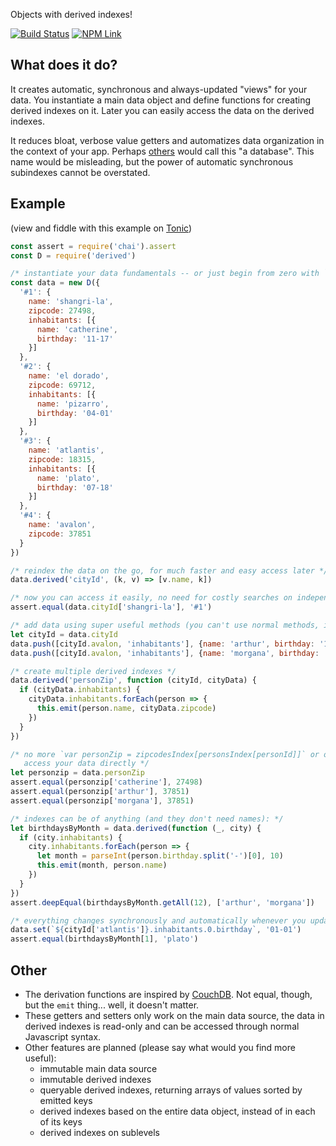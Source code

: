 Objects with derived indexes!

[![Build Status](https://travis-ci.org/fiatjaf/derived.svg?branch=master)](https://travis-ci.org/fiatjaf/derived)
[![NPM Link](https://nodei.co/npm/derived.png)](https://npmjs.com/derived)

## What does it do?

It creates automatic, synchronous and always-updated "views" for your data. You instantiate a main data object and define functions for creating derived indexes on it. Later you can easily access the data on the derived indexes.

It reduces bloat, verbose value getters and automatizes data organization in the context of your app. Perhaps [others](http://www.taffydb.com/) would call this "a database". This name would be misleading, but the power of automatic synchronous subindexes cannot be overstated.

## Example

(view and fiddle with this example on [Tonic](https://tonicdev.com/npm/derived))

```javascript
const assert = require('chai').assert
const D = require('derived')

/* instantiate your data fundamentals -- or just begin from zero with `new D()` */
const data = new D({
  '#1': {
    name: 'shangri-la',
    zipcode: 27498,
    inhabitants: [{
      name: 'catherine',
      birthday: '11-17'
    }]
  },
  '#2': {
    name: 'el dorado',
    zipcode: 69712,
    inhabitants: [{
      name: 'pizarro',
      birthday: '04-01'
    }]
  },
  '#3': {
    name: 'atlantis',
    zipcode: 18315,
    inhabitants: [{
      name: 'plato',
      birthday: '07-18'
    }]
  },
  '#4': {
    name: 'avalon',
    zipcode: 37851
  }
})

/* reindex the data on the go, for much faster and easy access later */
data.derived('cityId', (k, v) => [v.name, k])

/* now you can access it easily, no need for costly searches on independent index management */
assert.equal(data.cityId['shangri-la'], '#1')

/* add data using super useful methods (you can't use normal methods, it's a Javascript limitation) */
let cityId = data.cityId
data.push([cityId.avalon, 'inhabitants'], {name: 'arthur', birthday: '12-30'})
data.push([cityId.avalon, 'inhabitants'], {name: 'morgana', birthday: '12-31'})

/* create multiple derived indexes */
data.derived('personZip', function (cityId, cityData) {
  if (cityData.inhabitants) {
    cityData.inhabitants.forEach(person => {
      this.emit(person.name, cityData.zipcode)
    })
  }
})

/* no more `var personZip = zipcodesIndex[personsIndex[personId]]` or other verbose tricks
   access your data directly */
let personzip = data.personZip
assert.equal(personzip['catherine'], 27498)
assert.equal(personzip['arthur'], 37851)
assert.equal(personzip['morgana'], 37851)

/* indexes can be of anything (and they don't need names): */
let birthdaysByMonth = data.derived(function (_, city) {
  if (city.inhabitants) {
    city.inhabitants.forEach(person => {
      let month = parseInt(person.birthday.split('-')[0], 10)
      this.emit(month, person.name)
    })
  }
})
assert.deepEqual(birthdaysByMonth.getAll(12), ['arthur', 'morgana'])

/* everything changes synchronously and automatically whenever you update the main data source */
data.set(`${cityId['atlantis']}.inhabitants.0.birthday`, '01-01')
assert.equal(birthdaysByMonth[1], 'plato')
```

## Other

* The derivation functions are inspired by [CouchDB](http://docs.couchdb.org/en/1.6.1/). Not equal, though, but the `emit` thing... well, it doesn't matter.
* These getters and setters only work on the main data source, the data in derived indexes is read-only and can be accessed through normal Javascript syntax.
* Other features are planned (please say what would you find more useful):
  * immutable main data source
  * immutable derived indexes
  * queryable derived indexes, returning arrays of values sorted by emitted keys
  * derived indexes based on the entire data object, instead of in each of its keys
  * derived indexes on sublevels
